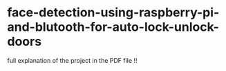 # face-detection-using-raspberry-pi-and-blutooth-for-auto-lock-unlock-doors
full explanation of the project in the PDF file !!
